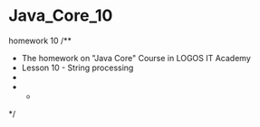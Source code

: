 # Java_Core_10
homework 10
/**
 * The homework on "Java Core" Course in LOGOS IT Academy
 * Lesson 10 - String processing
 * 
 * *
 */
